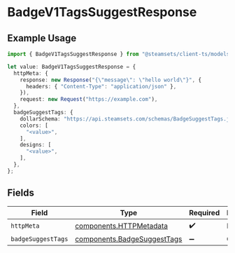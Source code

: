 # BadgeV1TagsSuggestResponse

## Example Usage

```typescript
import { BadgeV1TagsSuggestResponse } from "@steamsets/client-ts/models/operations";

let value: BadgeV1TagsSuggestResponse = {
  httpMeta: {
    response: new Response("{\"message\": \"hello world\"}", {
      headers: { "Content-Type": "application/json" },
    }),
    request: new Request("https://example.com"),
  },
  badgeSuggestTags: {
    dollarSchema: "https://api.steamsets.com/schemas/BadgeSuggestTags.json",
    colors: [
      "<value>",
    ],
    designs: [
      "<value>",
    ],
  },
};
```

## Fields

| Field                                                                      | Type                                                                       | Required                                                                   | Description                                                                |
| -------------------------------------------------------------------------- | -------------------------------------------------------------------------- | -------------------------------------------------------------------------- | -------------------------------------------------------------------------- |
| `httpMeta`                                                                 | [components.HTTPMetadata](../../models/components/httpmetadata.md)         | :heavy_check_mark:                                                         | N/A                                                                        |
| `badgeSuggestTags`                                                         | [components.BadgeSuggestTags](../../models/components/badgesuggesttags.md) | :heavy_minus_sign:                                                         | OK                                                                         |